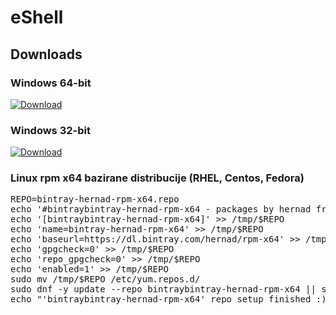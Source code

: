 # eShell

## Downloads

### Windows 64-bit

[ ![Download](https://api.bintray.com/packages/hernad/eShell/eShell-windows-x64/images/download.svg?version=3.1.305) ](https://dl.bintray.com/hernad/eShell/eShell-windows-x64_3.1.305.zip)

### Windows 32-bit

[ ![Download](https://api.bintray.com/packages/hernad/eShell/eShell-windows-x86/images/download.svg?version=3.1.305) ](https://dl.bintray.com/hernad/eShell/eShell-windows-x86_3.1.305.zip)



### Linux rpm x64 bazirane distribucije (RHEL, Centos, Fedora)

<pre>
REPO=bintray-hernad-rpm-x64.repo
echo '#bintraybintray-hernad-rpm-x64 - packages by hernad from Bintray' > /tmp/$REPO
echo '[bintraybintray-hernad-rpm-x64]' >> /tmp/$REPO
echo 'name=bintray-hernad-rpm-x64' >> /tmp/$REPO
echo 'baseurl=https://dl.bintray.com/hernad/rpm-x64' >> /tmp/$REPO
echo 'gpgcheck=0' >> /tmp/$REPO
echo 'repo_gpgcheck=0' >> /tmp/$REPO
echo 'enabled=1' >> /tmp/$REPO
sudo mv /tmp/$REPO /etc/yum.repos.d/
sudo dnf -y update --repo bintraybintray-hernad-rpm-x64 || sudo yum -y update --repo bintraybintray-hernad-rpm-x64x
echo "'bintraybintray-hernad-rpm-x64' repo setup finished :)"

</pre>
